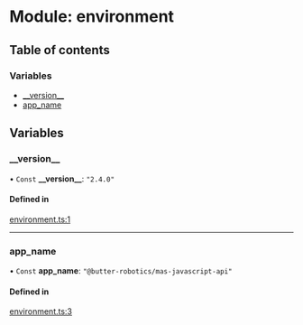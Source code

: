 # Module: environment

## Table of contents

### Variables

- [\_\_version\_\_](environment.md#__version__)
- [app\_name](environment.md#app_name)

## Variables

### \_\_version\_\_

• `Const` **\_\_version\_\_**: ``"2.4.0"``

#### Defined in

[environment.ts:1](https://github.com/butter-robotics/Butter.MAS.JavascriptAPI/blob/86ab50c/butter/mas/environment.ts#L1)

___

### app\_name

• `Const` **app\_name**: ``"@butter-robotics/mas-javascript-api"``

#### Defined in

[environment.ts:3](https://github.com/butter-robotics/Butter.MAS.JavascriptAPI/blob/86ab50c/butter/mas/environment.ts#L3)
